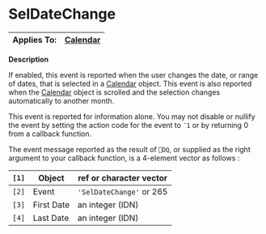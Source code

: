 




<h1 class="heading"><span class="name">SelDateChange</span></h1>

| Applies To: | [Calendar](../a-z/calendar.md) |
| --- | ---  |


**Description**


If enabled, this event is reported when the user changes the date, or range of dates, that is selected in a [Calendar](../a-z/calendar.md) object. This event is also reported when the [Calendar](../a-z/calendar.md) object is scrolled and the selection changes automatically to another month.


This event is reported for information alone. You may not disable or nullify the event by setting the action code for the event to `¯1` or by returning 0 from a callback function.


The event message reported as the result of `⎕DQ`, or supplied as the right argument to your callback function, is a 4-element vector as follows :


| `[1]` | Object | ref or character vector |
| --- | --- | ---  |
| `[2]` | Event | `'SelDateChange'` or 265 |
| `[3]` | First Date | an integer (IDN) |
| `[4]` | Last Date | an integer (IDN) |



